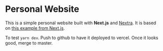 # Personal Website

This is a simple personal website built with **Next.js** and [Nextra](https://nextra.vercel.app/). It is based on [this example from Next.js](https://github.com/vercel/nextjs-portfolio-starter). 

To test `yarn dev`.
Push to github to have it deployed to vercel. Once it looks good, merge to master.